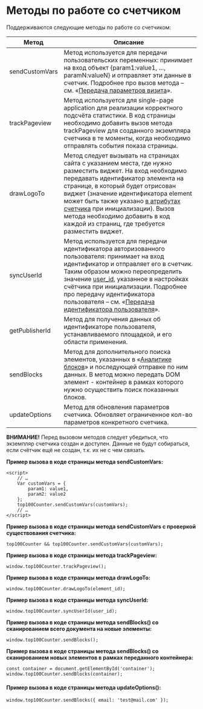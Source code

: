 # Методы по работе со счетчиком

Поддерживаются следующие методы по работе со счетчиком:

| **Метод**      | **Описание**                                                                                                                                                                                                                                                                                                                                                                                                                                           |
| -------------- | ------------------------------------------------------------------------------------------------------------------------------------------------------------------------------------------------------------------------------------------------------------------------------------------------------------------------------------------------------------------------------------------------------------------------------------------------------ |
| sendCustomVars | Метод используется для передачи пользовательских переменных: принимает на вход объект {param1:value1, …, paramN:valueN} и отправляет эти данные в счетчик. Подробнее про вызов метода – см. «[Передача параметров визита](../razmetka-celevykh-deistvii/peredacha-parametrov-vizita.md)».                                                                                                                                                              |
| trackPageview  | Метод используется для single-page application для реализации корректного подсчёта статистики. В код страницы необходимо добавить вызов метода trackPageview для созданного экземпляра счетчика в те моменты, когда необходимо отправлять события показа страницы.                                                                                                                                                                                     |
| drawLogoTo     | Метод следует вызывать на страницах сайта с указанием места, где нужно разместить виджет. На вход необходимо передавать идентификатор элемента на странице, в который будет отрисован виджет (значение идентификатора element может быть также указано [в атрибутах cчетчика](atributy-schetchika.md) при инициализации). Вызов метода необходимо добавить в код каждой из страниц, где требуется разместить виджет.                                   |
| syncUserId     | Метод используется для передачи идентификатора авторизованного пользователя: принимает на вход идентификатор и отправляет его в счетчик. Таким образом можно переопределить значение [user\_id](atributy-schetchika.md), указанное в настройках счётчика при инициализации. Подробнее про передачу идентификатора пользователя – см. «[Передача идентификатора пользователя](../razmetka-celevykh-deistvii/peredacha-identifikatora-polzovatelya.md)». |
| getPublisherId | Метод для получения данных об идентификаторе пользователя, устанавливаемого площадкой, и его области применения.                                                                                                                                                                                                                                                                                                                                       |
| sendBlocks     | Метод для дополнительного поиска элементов, указанных в «[Аналитике блоков](../razmetka-stranic-saita-dlya-analitiki-blokov/rekomendacii-po-nastroike-i-ispolzovaniyu.md)» и последующей отправке по ним данных. В метод можно передать DOM элемент - контейнер в рамках которого нужно осуществить поиск показанных блоков.                                                                                                                           |
| updateOptions  | Метод для обновления параметров счетчика. Обновляет ограниченное кол-во параметров конкретного счетчика.                                                                                                                                                                                                                                                                                                                                               |

**ВНИМАНИЕ!** Перед вызовом методов следует убедиться, что экземпляр счетчика создан и доступен. Данные не будут собираться, если счётчик ещё не создан, т.к. их не с чем связать.

**Пример вызова в коде страницы метода sendCustomVars:**

```
<script>
    // …
    Var customVars = {
        param1: value1,
        param2: value2
    };
    top100Counter.sendCustomVars(customVars);
    // …
</script>
```

**Пример вызова в коде страницы метода sendCustomVars с проверкой существования счетчика:**

`top100Counter && top100Counter.sendCustomVars(customVars);`

**Пример вызова в коде страницы метода trackPageview:**

`window.top100Counter.trackPageview();`

**Пример вызова в коде страницы метода drawLogoTo:**

`window.top100Counter.drawLogoTo(element_id);`

**Пример вызова в коде страницы метода syncUserId:**

`window.top100Counter.syncUserId(user_id);`

**Пример вызова в коде страницы метода sendBlocks() со сканированием всего документа на новые элементы:**

`window.top100Counter.sendBlocks();`

**Пример вызова в коде страницы метода sendBlocks() со сканированием новых элементов в рамках переданного контейнера:**

`const container = document.getElementById('container');` \
`window.top100Counter.sendBlocks(container);`

#### Пример вызова в коде страницы метода updateOptions():

`window.top100Counter.sendBlocks({ email: 'test@mail.com' });`
